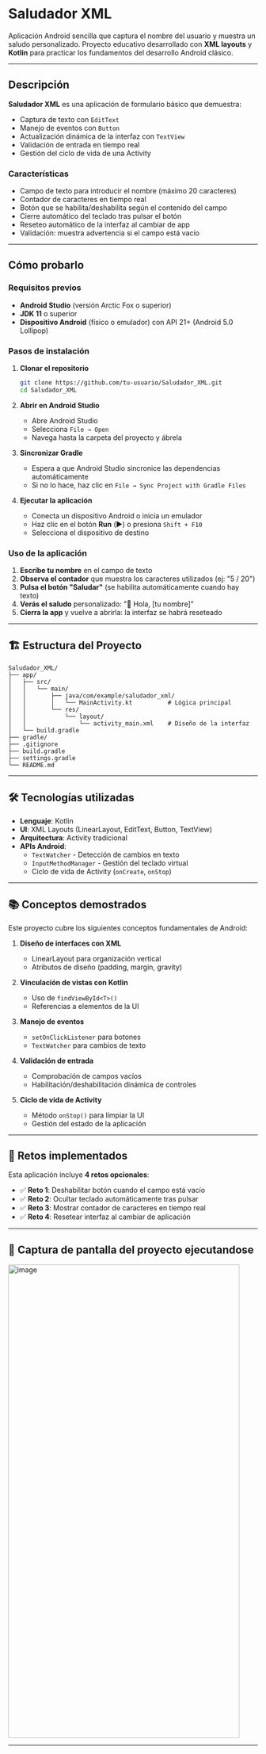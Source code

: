 # Saludador XML

Aplicación Android sencilla que captura el nombre del usuario y muestra un saludo personalizado. Proyecto educativo desarrollado con **XML layouts** y **Kotlin** para practicar los fundamentos del desarrollo Android clásico.

---

##  Descripción

**Saludador XML** es una aplicación de formulario básico que demuestra:
- Captura de texto con `EditText`
- Manejo de eventos con `Button`
- Actualización dinámica de la interfaz con `TextView`
- Validación de entrada en tiempo real
- Gestión del ciclo de vida de una Activity

### Características

-  Campo de texto para introducir el nombre (máximo 20 caracteres)
-  Contador de caracteres en tiempo real
-  Botón que se habilita/deshabilita según el contenido del campo
-  Cierre automático del teclado tras pulsar el botón
-  Reseteo automático de la interfaz al cambiar de app
-  Validación: muestra advertencia si el campo está vacío

---

## Cómo probarlo

### Requisitos previos

- **Android Studio** (versión Arctic Fox o superior)
- **JDK 11** o superior
- **Dispositivo Android** (físico o emulador) con API 21+ (Android 5.0 Lollipop)

### Pasos de instalación

1. **Clonar el repositorio**
   ```bash
   git clone https://github.com/tu-usuario/Saludador_XML.git
   cd Saludador_XML
   ```

2. **Abrir en Android Studio**
   - Abre Android Studio
   - Selecciona `File → Open`
   - Navega hasta la carpeta del proyecto y ábrela

3. **Sincronizar Gradle**
   - Espera a que Android Studio sincronice las dependencias automáticamente
   - Si no lo hace, haz clic en `File → Sync Project with Gradle Files`

4. **Ejecutar la aplicación**
   - Conecta un dispositivo Android o inicia un emulador
   - Haz clic en el botón **Run** (▶️) o presiona `Shift + F10`
   - Selecciona el dispositivo de destino

### Uso de la aplicación

1. **Escribe tu nombre** en el campo de texto
2. **Observa el contador** que muestra los caracteres utilizados (ej: "5 / 20")
3. **Pulsa el botón "Saludar"** (se habilita automáticamente cuando hay texto)
4. **Verás el saludo** personalizado: "👋 Hola, [tu nombre]"
5. **Cierra la app** y vuelve a abrirla: la interfaz se habrá reseteado

---

## 🏗️ Estructura del Proyecto

```
Saludador_XML/
├── app/
│   ├── src/
│   │   └── main/
│   │       ├── java/com/example/saludador_xml/
│   │       │   └── MainActivity.kt          # Lógica principal
│   │       └── res/
│   │           └── layout/
│   │               └── activity_main.xml    # Diseño de la interfaz
│   └── build.gradle
├── gradle/
├── .gitignore
├── build.gradle
├── settings.gradle
└── README.md
```

---

## 🛠️ Tecnologías utilizadas

- **Lenguaje**: Kotlin
- **UI**: XML Layouts (LinearLayout, EditText, Button, TextView)
- **Arquitectura**: Activity tradicional
- **APIs Android**:
  - `TextWatcher` - Detección de cambios en texto
  - `InputMethodManager` - Gestión del teclado virtual
  - Ciclo de vida de Activity (`onCreate`, `onStop`)

---

## 📚 Conceptos demostrados

Este proyecto cubre los siguientes conceptos fundamentales de Android:

1. **Diseño de interfaces con XML**
   - LinearLayout para organización vertical
   - Atributos de diseño (padding, margin, gravity)

2. **Vinculación de vistas con Kotlin**
   - Uso de `findViewById<T>()`
   - Referencias a elementos de la UI

3. **Manejo de eventos**
   - `setOnClickListener` para botones
   - `TextWatcher` para cambios de texto

4. **Validación de entrada**
   - Comprobación de campos vacíos
   - Habilitación/deshabilitación dinámica de controles

5. **Ciclo de vida de Activity**
   - Método `onStop()` para limpiar la UI
   - Gestión del estado de la aplicación

---

## 🎯 Retos implementados

Esta aplicación incluye **4 retos opcionales**:

- ✅ **Reto 1**: Deshabilitar botón cuando el campo está vacío
- ✅ **Reto 2**: Ocultar teclado automáticamente tras pulsar
- ✅ **Reto 3**: Mostrar contador de caracteres en tiempo real
- ✅ **Reto 4**: Resetear interfaz al cambiar de aplicación

---

## 📸 Captura de pantalla del proyecto ejecutandose

<img width="467" height="956" alt="image" src="https://github.com/user-attachments/assets/73345a9f-ef07-4ab4-8f50-185bbd9a4ca0" />

---

